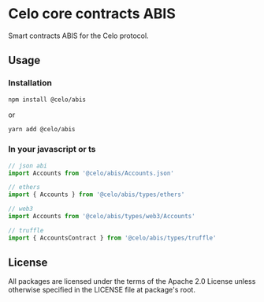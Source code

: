 # Celo core contracts ABIS

Smart contracts ABIS for the Celo protocol.

## Usage

### Installation

```bash
npm install @celo/abis
```

or

```bash
yarn add @celo/abis
```

### In your javascript or ts

```ts
// json abi
import Accounts from '@celo/abis/Accounts.json'

// ethers
import { Accounts } from '@celo/abis/types/ethers'

// web3
import Accounts from '@celo/abis/types/web3/Accounts'

// truffle
import { AccountsContract } from '@celo/abis/types/truffle'
```

## License

All packages are licensed under the terms of the Apache 2.0 License unless otherwise specified in the LICENSE file at package's root.
